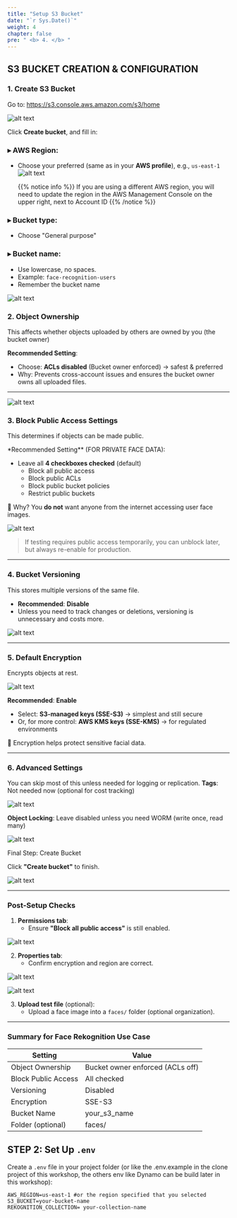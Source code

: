 ```yaml
---
title: "Setup S3 Bucket"
date: "`r Sys.Date()`"
weight: 4
chapter: false
pre: " <b> 4. </b> "
---
```


## S3 BUCKET CREATION & CONFIGURATION

### 1. **Create S3 Bucket**

Go to: https://s3.console.aws.amazon.com/s3/home

![alt text](image-1.png)

Click **Create bucket**, and fill in:

### ▸ **AWS Region**:

- Choose your preferred (same as in your **AWS profile**), e.g.,
  `us-east-1`
  ![alt text](image-3.png)

  {{% notice info %}}
  If you are using a different AWS region, you will need to update the region in the AWS Management Console on the upper right, next to Account ID
  {{% /notice %}}

### ▸ **Bucket type**:

- Choose "General purpose"

### ▸ **Bucket name**:

- Use lowercase, no spaces.
- Example: `face-recognition-users`
- Remember the bucket name

![alt text](image.png)

### 2. **Object Ownership**

This affects whether objects uploaded by others are owned by you (the bucket owner)

**Recommended Setting**:

- Choose: **ACLs disabled** (Bucket owner enforced) → safest & preferred
- Why: Prevents cross-account issues and ensures the bucket owner owns all uploaded files.

---

![alt text](image-2.png)

### 3. **Block Public Access Settings**

This determines if objects can be made public.

\*Recommended Setting\*\* (FOR PRIVATE FACE DATA):

- Leave all **4 checkboxes checked** (default)
  - Block all public access
  - Block public ACLs
  - Block public bucket policies
  - Restrict public buckets

📌 Why? You **do not** want anyone from the internet accessing user face images.

![alt text](image-4.png)

> If testing requires public access temporarily, you can unblock later, but always re-enable for production.

---

### 4. **Bucket Versioning**

This stores multiple versions of the same file.

- **Recommended**: **Disable**
- Unless you need to track changes or deletions, versioning is unnecessary and costs more.

![alt text](image-5.png)

---

### 5. **Default Encryption**

Encrypts objects at rest.

![alt text](image-6.png)

**Recommended**: **Enable**

- Select: **S3-managed keys (SSE-S3)** → simplest and still secure
- Or, for more control: **AWS KMS keys (SSE-KMS)** → for regulated environments

📌 Encryption helps protect sensitive facial data.

---

### 6. **Advanced Settings**

You can skip most of this unless needed for logging or replication.
**Tags**: Not needed now (optional for cost tracking)

![alt text](image-7.png)

**Object Locking**: Leave disabled unless you need WORM (write once, read many)

![alt text](image-8.png)

Final Step: Create Bucket

Click **"Create bucket"** to finish.

![alt text](image-9.png)

---

### Post-Setup Checks

1. **Permissions tab**:
   - Ensure **"Block all public access"** is still enabled.

![alt text](image-10.png)

2. **Properties tab**:
   - Confirm encryption and region are correct.

![alt text](image-11.png)

![alt text](image-12.png)

3. **Upload test file** (optional):
   - Upload a face image into a `faces/` folder (optional organization).

---

### Summary for Face Rekognition Use Case

| Setting             | Value                            |
| ------------------- | -------------------------------- |
| Object Ownership    | Bucket owner enforced (ACLs off) |
| Block Public Access | All checked                      |
| Versioning          | Disabled                         |
| Encryption          | SSE-S3                           |
| Bucket Name         | your_s3_name                     |
| Folder (optional)   | faces/                           |

## STEP 2: Set Up `.env`

Create a `.env` file in your project folder (or like the .env.example in the clone project of this workshop, the others env like Dynamo can be build later in this workshop):

```
AWS_REGION=us-east-1 #or the region specified that you selected
S3_BUCKET=your-bucket-name
REKOGNITION_COLLECTION= your-collection-name
```
